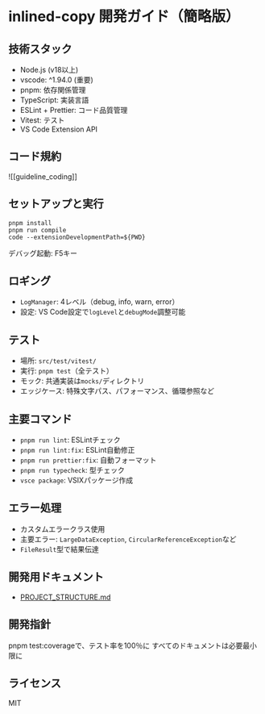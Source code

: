 # inlined-copy 開発ガイド（簡略版）

## 技術スタック
- Node.js (v18以上)
- vscode: ^1.94.0 (重要)
- pnpm: 依存関係管理
- TypeScript: 実装言語
- ESLint + Prettier: コード品質管理
- Vitest: テスト
- VS Code Extension API

## コード規約
![[guideline_coding]]

## セットアップと実行
```
pnpm install
pnpm run compile
code --extensionDevelopmentPath=${PWD}
```
デバッグ起動: F5キー

## ロギング
- `LogManager`: 4レベル（debug, info, warn, error）
- 設定: VS Code設定で`logLevel`と`debugMode`調整可能

## テスト
- 場所: `src/test/vitest/`
- 実行: `pnpm test`（全テスト）
- モック: 共通実装は`mocks/`ディレクトリ
- エッジケース: 特殊文字パス、パフォーマンス、循環参照など

## 主要コマンド
- `pnpm run lint`: ESLintチェック
- `pnpm run lint:fix`: ESLint自動修正
- `pnpm run prettier:fix`: 自動フォーマット
- `pnpm run typecheck`: 型チェック
- `vsce package`: VSIXパッケージ作成

## エラー処理
- カスタムエラークラス使用
- 主要エラー: `LargeDataException`, `CircularReferenceException`など
- `FileResult`型で結果伝達


## 開発用ドキュメント
- [PROJECT_STRUCTURE.md](PROJECT_STRUCTURE.md)


## 開発指針
pnpm test:coverageで、テスト率を100％に
すべてのドキュメントは必要最小限に


## ライセンス
MIT